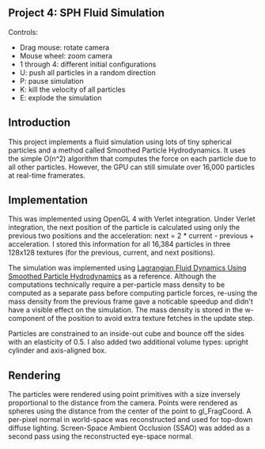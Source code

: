 ## Project 4: SPH Fluid Simulation

Controls:

* Drag mouse: rotate camera
* Mouse wheel: zoom camera
* 1 through 4: different initial configurations
* U: push all particles in a random direction
* P: pause simulation
* K: kill the velocity of all particles
* E: explode the simulation

## Introduction

This project implements a fluid simulation using lots of tiny spherical particles and a method called Smoothed Particle Hydrodynamics. It uses the simple O(n^2) algorithm that computes the force on each particle due to all other particles. However, the GPU can still simulate over 16,000 particles at real-time framerates.

## Implementation

This was implemented using OpenGL 4 with Verlet integration. Under Verlet integration, the next position of the particle is calculated using only the previous two positions and the acceleration: next = 2 * current - previous + acceleration. I stored this information for all 16,384 particles in three 128x128 textures (for the previous, current, and next positions).

The simulation was implemented using [Lagrangian Fluid Dynamics Using Smoothed Particle Hydrodynamics](http://image.diku.dk/projects/media/kelager.06.pdf) as a reference. Although the computations technically require a per-particle mass density to be computed as a separate pass before computing particle forces, re-using the mass density from the previous frame gave a noticable speedup and didn't have a visible effect on the simulation. The mass density is stored in the w-component of the position to avoid extra texture fetches in the update step.

Particles are constrained to an inside-out cube and bounce off the sides with an elasticity of 0.5. I also added two additional volume types: upright cylinder and axis-aligned box.

## Rendering

The particles were rendered using point primitives with a size inversely proportional to the distance from the camera. Points were rendered as spheres using the distance from the center of the point to gl_FragCoord. A per-pixel normal in world-space was reconstructed and used for top-down diffuse lighting. Screen-Space Ambient Occlusion (SSAO) was added as a second pass using the reconstructed eye-space normal.
